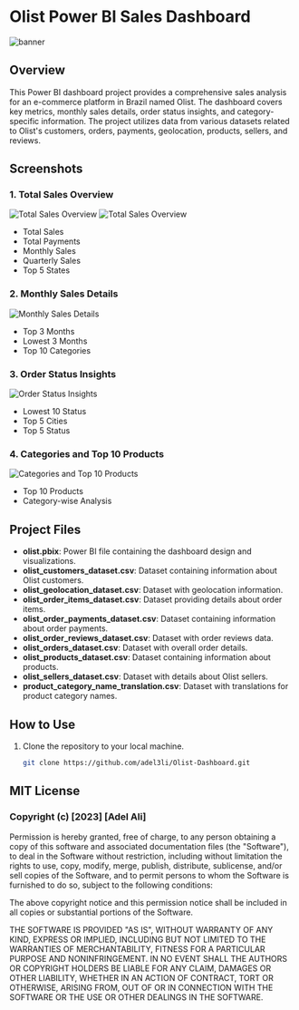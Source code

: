 # Olist Power BI Sales Dashboard

![banner](/assets/Untitled%20design%20(15).png)

## Overview
This Power BI dashboard project provides a comprehensive sales analysis for an e-commerce platform in Brazil named Olist. The dashboard covers key metrics, monthly sales details, order status insights, and category-specific information. The project utilizes data from various datasets related to Olist's customers, orders, payments, geolocation, products, sellers, and reviews.

## Screenshots

### 1. Total Sales Overview
![Total Sales Overview](/assets/shot1.gif)
![Total Sales Overview](/assets/shot2.gif)
- Total Sales
- Total Payments
- Monthly Sales
- Quarterly Sales
- Top 5 States

### 2. Monthly Sales Details
![Monthly Sales Details](/assets/shot3.gif)
- Top 3 Months
- Lowest 3 Months
- Top 10 Categories

### 3. Order Status Insights
![Order Status Insights](/assets/shot4.gif)
- Lowest 10 Status
- Top 5 Cities
- Top 5 Status

### 4. Categories and Top 10 Products
![Categories and Top 10 Products](/assets/shot5.gif)
- Top 10 Products
- Category-wise Analysis

## Project Files

- **olist.pbix**: Power BI file containing the dashboard design and visualizations.
- **olist_customers_dataset.csv**: Dataset containing information about Olist customers.
- **olist_geolocation_dataset.csv**: Dataset with geolocation information.
- **olist_order_items_dataset.csv**: Dataset providing details about order items.
- **olist_order_payments_dataset.csv**: Dataset containing information about order payments.
- **olist_order_reviews_dataset.csv**: Dataset with order reviews data.
- **olist_orders_dataset.csv**: Dataset with overall order details.
- **olist_products_dataset.csv**: Dataset containing information about products.
- **olist_sellers_dataset.csv**: Dataset with details about Olist sellers.
- **product_category_name_translation.csv**: Dataset with translations for product category names.

## How to Use

1. Clone the repository to your local machine.
   ```bash
   git clone https://github.com/adel3li/Olist-Dashboard.git


## MIT License

### Copyright (c) [2023] [Adel Ali]

Permission is hereby granted, free of charge, to any person obtaining a copy of this software and associated documentation files (the "Software"), to deal in the Software without restriction, including without limitation the rights to use, copy, modify, merge, publish, distribute, sublicense, and/or sell copies of the Software, and to permit persons to whom the Software is furnished to do so, subject to the following conditions:

The above copyright notice and this permission notice shall be included in all copies or substantial portions of the Software.

THE SOFTWARE IS PROVIDED "AS IS", WITHOUT WARRANTY OF ANY KIND, EXPRESS OR IMPLIED, INCLUDING BUT NOT LIMITED TO THE WARRANTIES OF MERCHANTABILITY, FITNESS FOR A PARTICULAR PURPOSE AND NONINFRINGEMENT. IN NO EVENT SHALL THE AUTHORS OR COPYRIGHT HOLDERS BE LIABLE FOR ANY CLAIM, DAMAGES OR OTHER LIABILITY, WHETHER IN AN ACTION OF CONTRACT, TORT OR OTHERWISE, ARISING FROM, OUT OF OR IN CONNECTION WITH THE SOFTWARE OR THE USE OR OTHER DEALINGS IN THE SOFTWARE.